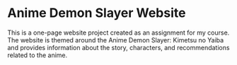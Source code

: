 # Anime Demon Slayer Website
This is a one-page website project created as an assignment for my course. The website is themed around the Anime Demon Slayer: Kimetsu no Yaiba and provides information about the story, characters, and recommendations related to the anime.
